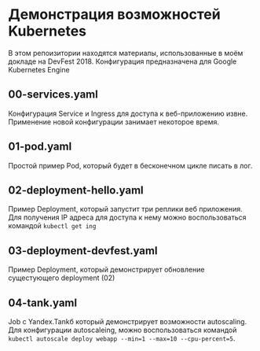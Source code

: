 # Демонстрация возможностей Kubernetes

В этом репоизитории находятся материалы, использованные в моём докладе на DevFest 2018. Конфигурация предназначена
для Google Kubernetes Engine

## 00-services.yaml

Конфигурация Service и Ingress для доступа к веб-приложению извне. Применение новой конфигурации занимает некоторое
время.

## 01-pod.yaml

Простой пример Pod, который будет в бесконечном цикле писать в лог.

## 02-deployment-hello.yaml

Пример Deployment, который запустит три реплики веб приложения. Для получения IP адреса для доступа к нему можно
воспользоваться командой `kubectl get ing`

## 03-deployment-devfest.yaml

Пример Deployment, который демонстрирует обновление сущестующего deployment (02)

## 04-tank.yaml

Job с Yandex.Tankб который демонстрирует возможности autoscaling. Для конфигурации autoscaleing, можно воспользоваться
командой `kubectl autoscale deploy webapp --min=1 --max=10 --cpu-percent=5`.


